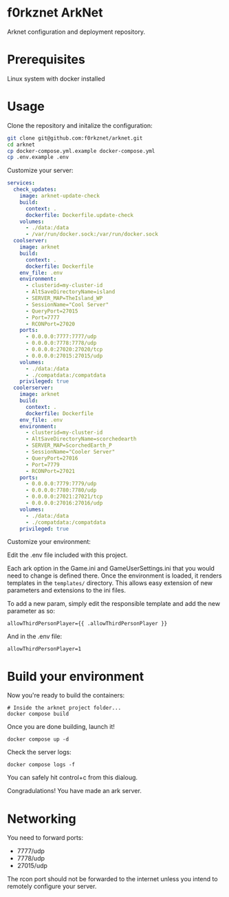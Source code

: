 # f0rkznet ArkNet

Arknet configuration and deployment repository.

# Prerequisites

Linux system with docker installed

# Usage

Clone the repository and initalize the configuration:

```bash
git clone git@github.com:f0rkznet/arknet.git
cd arknet
cp docker-compose.yml.example docker-compose.yml
cp .env.example .env
```

Customize your server:

```yaml
services:
  check_updates:
    image: arknet-update-check
    build:
      context: .
      dockerfile: Dockerfile.update-check
    volumes:
      - ./data:/data
      - /var/run/docker.sock:/var/run/docker.sock
  coolserver:
    image: arknet
    build:
      context: .
      dockerfile: Dockerfile
    env_file: .env
    environment:
      - clusterid=my-cluster-id
      - AltSaveDirectoryName=island
      - SERVER_MAP=TheIsland_WP
      - SessionName="Cool Server"
      - QueryPort=27015
      - Port=7777
      - RCONPort=27020
    ports:
      - 0.0.0.0:7777:7777/udp
      - 0.0.0.0:7778:7778/udp
      - 0.0.0.0:27020:27020/tcp
      - 0.0.0.0:27015:27015/udp
    volumes:
      - ./data:/data
      - ./compatdata:/compatdata
    privileged: true
  coolerserver:
    image: arknet
    build:
      context: .
      dockerfile: Dockerfile
    env_file: .env
    environment:
      - clusterid=my-cluster-id
      - AltSaveDirectoryName=scorchedearth
      - SERVER_MAP=ScorchedEarth_P
      - SessionName="Cooler Server"
      - QueryPort=27016
      - Port=7779
      - RCONPort=27021
    ports:
      - 0.0.0.0:7779:7779/udp
      - 0.0.0.0:7780:7780/udp
      - 0.0.0.0:27021:27021/tcp
      - 0.0.0.0:27016:27016/udp
    volumes:
      - ./data:/data
      - ./compatdata:/compatdata
    privileged: true
```

Customize your environment:

Edit the .env file included with this project.

Each ark option in the Game.ini and GameUserSettings.ini that you would need to change is defined there. Once the environment is loaded, it renders templates in the `templates/` directory. This allows easy extension of new parameters and extensions to the ini files.

To add a new param, simply edit the responsible template and add the new parameter as so:

```
allowThirdPersonPlayer={{ .allowThirdPersonPlayer }}
```

And in the .env file:

```
allowThirdPersonPlayer=1
```

# Build your environment

Now you're ready to build the containers:

```
# Inside the arknet project folder...
docker compose build
```

Once you are done building, launch it!

```
docker compose up -d
```

Check the server logs:

```
docker compose logs -f
```

You can safely hit control+c from this dialoug.

Congradulations! You have made an ark server.

# Networking

You need to forward ports:
 - 7777/udp
 - 7778/udp
 - 27015/udp

The rcon port should not be forwarded to the internet unless you intend to remotely configure your server.